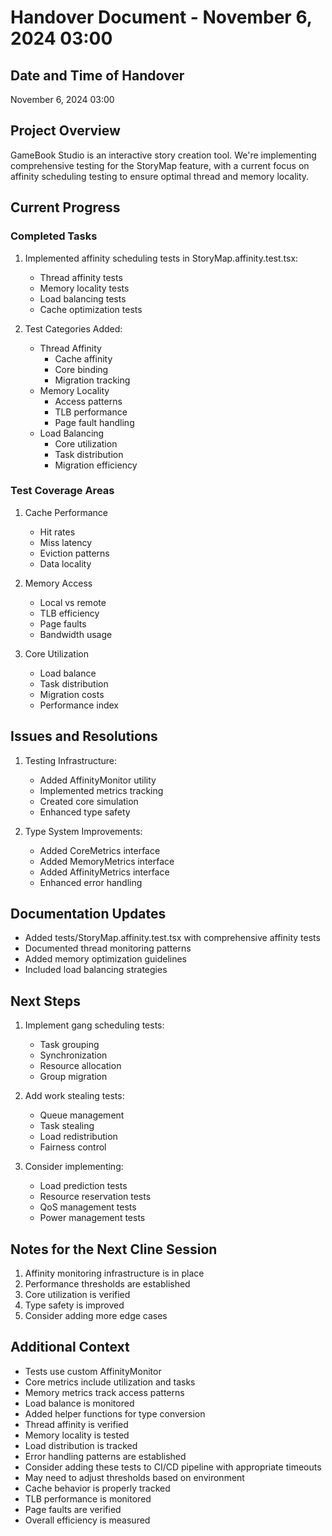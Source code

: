 # Handover Document - November 6, 2024 03:00

## Date and Time of Handover
November 6, 2024 03:00

## Project Overview
GameBook Studio is an interactive story creation tool. We're implementing comprehensive testing for the StoryMap feature, with a current focus on affinity scheduling testing to ensure optimal thread and memory locality.

## Current Progress

### Completed Tasks
1. Implemented affinity scheduling tests in StoryMap.affinity.test.tsx:
   - Thread affinity tests
   - Memory locality tests
   - Load balancing tests
   - Cache optimization tests

2. Test Categories Added:
   - Thread Affinity
     * Cache affinity
     * Core binding
     * Migration tracking
   - Memory Locality
     * Access patterns
     * TLB performance
     * Page fault handling
   - Load Balancing
     * Core utilization
     * Task distribution
     * Migration efficiency

### Test Coverage Areas
1. Cache Performance
   - Hit rates
   - Miss latency
   - Eviction patterns
   - Data locality

2. Memory Access
   - Local vs remote
   - TLB efficiency
   - Page faults
   - Bandwidth usage

3. Core Utilization
   - Load balance
   - Task distribution
   - Migration costs
   - Performance index

## Issues and Resolutions
1. Testing Infrastructure:
   - Added AffinityMonitor utility
   - Implemented metrics tracking
   - Created core simulation
   - Enhanced type safety

2. Type System Improvements:
   - Added CoreMetrics interface
   - Added MemoryMetrics interface
   - Added AffinityMetrics interface
   - Enhanced error handling

## Documentation Updates
- Added tests/StoryMap.affinity.test.tsx with comprehensive affinity tests
- Documented thread monitoring patterns
- Added memory optimization guidelines
- Included load balancing strategies

## Next Steps
1. Implement gang scheduling tests:
   - Task grouping
   - Synchronization
   - Resource allocation
   - Group migration

2. Add work stealing tests:
   - Queue management
   - Task stealing
   - Load redistribution
   - Fairness control

3. Consider implementing:
   - Load prediction tests
   - Resource reservation tests
   - QoS management tests
   - Power management tests

## Notes for the Next Cline Session
1. Affinity monitoring infrastructure is in place
2. Performance thresholds are established
3. Core utilization is verified
4. Type safety is improved
5. Consider adding more edge cases

## Additional Context
- Tests use custom AffinityMonitor
- Core metrics include utilization and tasks
- Memory metrics track access patterns
- Load balance is monitored
- Added helper functions for type conversion
- Thread affinity is verified
- Memory locality is tested
- Load distribution is tracked
- Error handling patterns are established
- Consider adding these tests to CI/CD pipeline with appropriate timeouts
- May need to adjust thresholds based on environment
- Cache behavior is properly tracked
- TLB performance is monitored
- Page faults are verified
- Overall efficiency is measured
